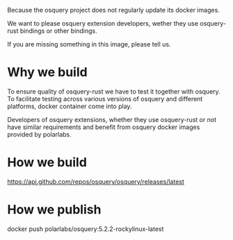 Because the osquery project does not regularly update its docker images.

We want to please osquery extension developers, wether they use osquery-rust bindings or other bindings.

If you are missing something in this image, please tell us.

# Why we build

To ensure quality of osquery-rust we have to test it together with osquery. To facilitate testing across various 
versions of osquery and different platforms, docker container come into play.

Developers of osquery extensions, whether they use osquery-rust or not have similar requirements and benefit from 
osquery docker images provided by polarlabs.

# How we build

https://api.github.com/repos/osquery/osquery/releases/latest

# How we publish

docker push polarlabs/osquery:5.2.2-rockylinux-latest
